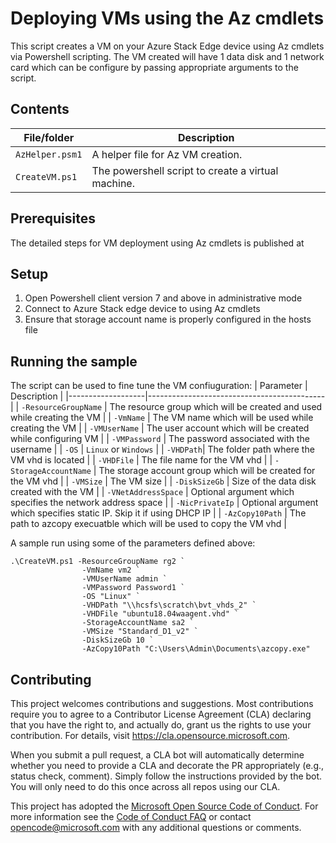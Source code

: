 ﻿---
page_type: Code Sample
languages:
- Azure Power Shell
products:
- azure-stack
- azure-virtual-machines

---

# Deploying VMs using the Az cmdlets

This script creates a VM on your Azure Stack Edge device using Az cmdlets via Powershell scripting. 
The VM created will have 1 data disk and 1 network card which can be configure by passing appropriate arguments to the script.

<!-- 
Guidelines on README format: https://review.docs.microsoft.com/help/onboard/admin/samples/concepts/readme-template?branch=master

Guidance on onboarding samples to docs.microsoft.com/samples: https://review.docs.microsoft.com/help/onboard/admin/samples/process/onboarding?branch=master

Taxonomies for products and languages: https://review.docs.microsoft.com/new-hope/information-architecture/metadata/taxonomies?branch=master
-->

## Contents

| File/folder       | Description                                |
|-------------------|--------------------------------------------|
| `AzHelper.psm1`             | A helper file for Az VM creation.                        |
| `CreateVM.ps1`      | The powershell script to create a virtual machine.      |

## Prerequisites

The detailed steps for VM deployment using Az cmdlets is published at <paste link after document publish>

## Setup

1. Open Powershell client version 7 and above in administrative mode
2. Connect to Azure Stack edge device to using Az cmdlets <paste link after document publish>
3. Ensure that storage account name is properly configured in the hosts file <paste link after document publish>

## Running the sample
The script can be used to fine tune the VM confiuguration:
| Parameter       | Description                                |
|-------------------|--------------------------------------------|
| `-ResourceGroupName` | The resource group which will be created and used while creating the VM |
| `-VmName` | The VM name which will be used while creating the VM |
| `-VMUserName` | The user account which will be created while configuring VM |
| `-VMPassword` | The password associated with the username |
| `-OS` | `Linux` or `Windows` |
| `-VHDPath`| The folder path where the VM vhd is located |
| `-VHDFile` | The file name for the VM vhd |
| `-StorageAccountName` | The storage account group which will be created for the VM vhd |
| `-VMSize` | The VM size <VM size web link> |
| `-DiskSizeGb` | Size of the data disk created with the VM |
| `-VNetAddressSpace` | Optional argument which specifies the network address space |
| `-NicPrivateIp` | Optional argument which specifies static IP. Skip it if using DHCP IP |
| `-AzCopy10Path` | The path to azcopy execuatble which will be used to copy the VM vhd |

A sample run using some of the parameters defined above:

```
.\CreateVM.ps1 -ResourceGroupName rg2 `
				-VmName vm2 `
				-VMUserName admin `
				-VMPassword Password1 `
				-OS "Linux" `
				-VHDPath "\\hcsfs\scratch\bvt_vhds_2" `
				-VHDFile "ubuntu18.04waagent.vhd" `
				-StorageAccountName sa2 `
				-VMSize "Standard_D1_v2" `
				-DiskSizeGb 10 `
				-AzCopy10Path "C:\Users\Admin\Documents\azcopy.exe"
```

## Contributing

This project welcomes contributions and suggestions.  Most contributions require you to agree to a
Contributor License Agreement (CLA) declaring that you have the right to, and actually do, grant us
the rights to use your contribution. For details, visit https://cla.opensource.microsoft.com.

When you submit a pull request, a CLA bot will automatically determine whether you need to provide
a CLA and decorate the PR appropriately (e.g., status check, comment). Simply follow the instructions
provided by the bot. You will only need to do this once across all repos using our CLA.

This project has adopted the [Microsoft Open Source Code of Conduct](https://opensource.microsoft.com/codeofconduct/).
For more information see the [Code of Conduct FAQ](https://opensource.microsoft.com/codeofconduct/faq/) or
contact [opencode@microsoft.com](mailto:opencode@microsoft.com) with any additional questions or comments.
